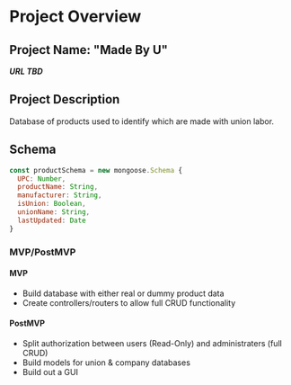 # Project Overview

## Project Name: "Made By U"
***URL TBD***

## Project Description
Database of products used to identify which are made with union labor.

## Schema

```js
const productSchema = new mongoose.Schema {
  UPC: Number,
  productName: String,
  manufacturer: String,
  isUnion: Boolean,
  unionName: String,
  lastUpdated: Date
}
```

### MVP/PostMVP

#### MVP 

- Build database with either real or dummy product data 
- Create controllers/routers to allow full CRUD functionality 

#### PostMVP  

- Split authorization between users (Read-Only) and administraters (full CRUD)
- Build models for union & company databases
- Build out a GUI
